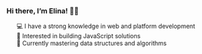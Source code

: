 <h3>Hi there, I’m Elina! 🙋‍♀ </h3>

<ul style="list-style-type:none;">
  <li>💻 I have a strong knowledge in web and platform development</li>
  <li>👀 Interested in building JavaScript solutions</li>
  <li>🌱 Currently mastering data structures and algorithms</li>
</ul>

<!---
elinamirnaya/elinamirnaya is a ✨ special ✨ repository because its `README.md` (this file) appears on your GitHub profile.
You can click the Preview link to take a look at your changes.
--->
